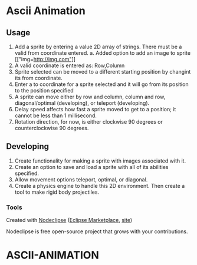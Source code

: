 

# Ascii Animation



## Usage
1. Add a sprite by entering a value 2D array of strings. There must be a valid from coordinate entered.
    a. Added option to add an image to sprite [["img=http://img.com"]]
2. A valid coordinate is entered as: Row,Column
3. Sprite selected can be moved to a different starting position by changint its from coordinate.
4. Enter a to coordinate for a sprite selected and it will go from its position to the position specified
5. A sprite can move either by row and column, column and row, diagonal/optimal (developing), or teleport (developing).
6. Delay speed affects how fast a sprite moved to get to a position; it cannot be less than 1 millisecond.
7. Rotation direction, for now, is either clockwise 90 degrees or counterclockwise 90 degrees.
## Developing
1. Create functionality for making a sprite with images associated with it.
2. Create an option to save and load a sprite with all of its abilities specified.
3. Allow movement options teleport, optimal, or diagonal.
4. Create a physics engine to handle this 2D environment. Then create a tool to make rigid body projectiles.
### Tools

Created with [Nodeclipse](https://github.com/Nodeclipse/nodeclipse-1)
 ([Eclipse Marketplace](http://marketplace.eclipse.org/content/nodeclipse), [site](http://www.nodeclipse.org))   

Nodeclipse is free open-source project that grows with your contributions.
# ASCII-ANIMATION
